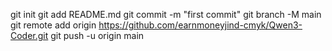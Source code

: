 git init
git add README.md
git commit -m "first commit"
git branch -M main
git remote add origin https://github.com/earnmoneyjind-cmyk/Qwen3-Coder.git
git push -u origin main
